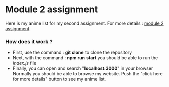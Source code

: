 # Module 2 assignment
Here is my anime list for my second assignment.
For more details : [module 2 assignment](https://uciunex.instructure.com/courses/16458/assignments/200843?module_item_id=716579).

### How does it work ?
- First, use the command : **git clone** to clone the repository
- Next, with the command : **npm run start** you should be able to run the _index.js_ file
- Finally, you can open and search "**localhost:3000**" in your browser
Normally you should be able to browse my website. Push the "click here for more details" button to see my anime list.